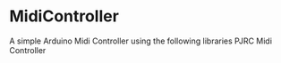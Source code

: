 # MidiController
A simple Arduino Midi Controller using the following libraries
PJRC
Midi Controller
